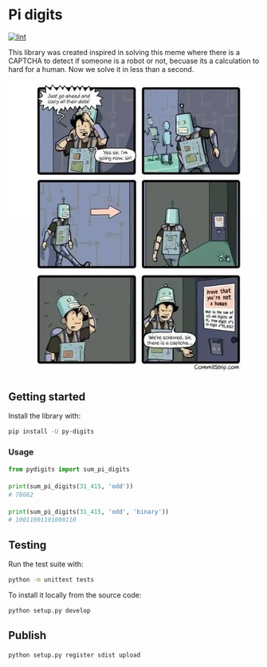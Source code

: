 # Pi digits

[![lint][lint-image]][lint-url]

This library was created inspired in solving this meme where there is a CAPTCHA to detect if someone is a robot or not, becuase its a calculation to hard for a human. Now we solve it in less than a second.

![Robot captcha meme](assets/Captcha.jpg "Robot captcha meme")

## Getting started

Install the library with:

```sh
pip install -U py-digits
```

### Usage

```python
from pydigits import sum_pi_digits

print(sum_pi_digits(31_415, 'odd'))
# 78662

print(sum_pi_digits(31_415, 'odd', 'binary'))
# 10011001101000110
```

## Testing

Run the test suite with:

```sh
python -m unittest tests
```

To install it locally from the source code:

```sh
python setup.py develop
```

## Publish

```sh
python setup.py register sdist upload
```

[ci-image]: https://travis-ci.org/Baelfire18/pi-digits.svg
[ci-url]: https://travis-ci.org/Baelfire18/pi-digits
[lint-image]: https://codeclimate.com/github/Baelfire18/pi-digits/badges/gpa.svg
[lint-url]: https://codeclimate.com/github/Baelfire18/pi-digits
